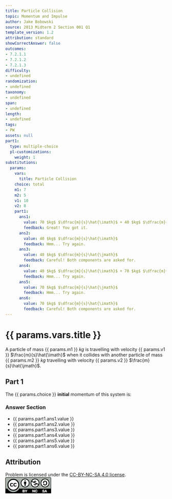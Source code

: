 ```yaml
---
title: Particle Collision
topic: Momentum and Impulse
author: Jake Bobowski
source: 2013 Midterm 2 Section 001 Q1
template_version: 1.2
attribution: standard
showCorrectAnswer: false
outcomes:
- 7.2.1.1
- 7.2.1.2
- 7.2.1.3
difficulty:
- undefined
randomization:
- undefined
taxonomy:
- undefined
span:
- undefined
length:
- undefined
tags:
- PW
assets: null
part1:
  type: multiple-choice
  pl-customizations:
    weight: 1
substitutions:
  params:
    vars:
      title: Particle Collision
    choice: total
    m1: 7
    m2: 5
    v1: 10
    v2: 8
    part1:
      ans1:
        value: 70 $kg$ $\dfrac{m}{s}\hat{\imath}$ + 40 $kg$ $\dfrac{m}{s}\hat{\jmath}$
        feedback: Great! You got it.
      ans2:
        value: 40 $kg$ $\dfrac{m}{s}\hat{\imath}$
        feedback: Hmm... Try again.
      ans3:
        value: 40 $kg$ $\dfrac{m}{s}\hat{\jmath}$
        feedback: Careful! Both components are asked for.
      ans4:
        value: 40 $kg$ $\dfrac{m}{s}\hat{\imath}$ + 70 $kg$ $\dfrac{m}{s}\hat{\jmath}$
        feedback: Hmm... Try again.
      ans5:
        value: 70 $kg$ $\dfrac{m}{s}\hat{\jmath}$
        feedback: Hmm... Try again.
      ans6:
        value: 70 $kg$ $\dfrac{m}{s}\hat{\imath}$
        feedback: Careful! Both components are asked for.
---
```

# {{ params.vars.title }}
A particle of mass {{ params.m1 }} $kg$ is travelling with velocity {{ params.v1 }} $\frac{m}{s}\hat{\imath}$ when it collides with another particle of mass {{ params.m2 }} $kg$ travelling with velocity {{ params.v2 }} $\frac{m}{s}\hat{\jmath}$.

## Part 1

The {{ params.choice }} **initial** momentum of this system is:

### Answer Section

- {{ params.part1.ans1.value }}
- {{ params.part1.ans2.value }}
- {{ params.part1.ans3.value }}
- {{ params.part1.ans4.value }}
- {{ params.part1.ans5.value }}
- {{ params.part1.ans6.value }}

## Attribution

Problem is licensed under the [CC-BY-NC-SA 4.0 license](https://creativecommons.org/licenses/by-nc-sa/4.0/).<br> ![The Creative Commons 4.0 license requiring attribution-BY, non-commercial-NC, and share-alike-SA license.](https://raw.githubusercontent.com/firasm/bits/master/by-nc-sa.png)